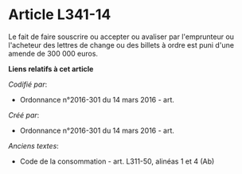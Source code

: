 # Article L341-14

Le fait de faire souscrire ou accepter ou avaliser par l'emprunteur ou l'acheteur des lettres de change ou des billets à
ordre est puni d'une amende de 300 000 euros.

**Liens relatifs à cet article**

_Codifié par_:

  - Ordonnance n°2016-301 du 14 mars 2016 - art.

_Créé par_:

  - Ordonnance n°2016-301 du 14 mars 2016 - art.

_Anciens textes_:

  - Code de la consommation - art. L311-50, alinéas 1 et 4 (Ab)
